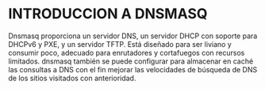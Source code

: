 # INTRODUCCION A DNSMASQ
Dnsmasq proporciona un servidor DNS, un servidor DHCP con soporte para DHCPv6 y PXE, y un servidor TFTP. Está diseñado para ser liviano y consumir poco, adecuado para enrutadores y cortafuegos con recursos limitados. dnsmasq también se puede configurar para almacenar en caché las consultas a DNS con el fin mejorar las velocidades de búsqueda de DNS de los sitios visitados con anterioridad.
